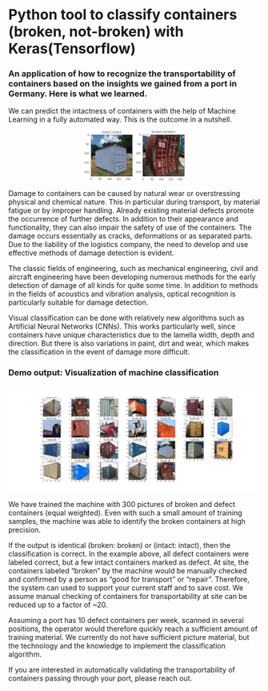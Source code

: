 # Python tool to classify containers (broken, not-broken) with Keras(Tensorflow)

### An application of how to recognize the transportability of containers based on the insights we gained from a port in Germany. Here is what we learned.

<p class="text-justify">
We can predict the intactness of containers with the help of Machine Learning in a fully automated way. This is the outcome in a nutshell.

<p align="center">
  <img src="Container_broken.png" width="100" title="hover text">
  <img src="Container_intact.png" width="100" title="hover text">
</p>


<p class="text-justify"> 
Damage to containers can be caused by natural wear or overstressing physical and chemical nature. 
This in particular during transport, by material fatigue or by improper handling. Already existing material defects promote the occurrence of further defects. In addition to their appearance and functionality, they can also impair the safety of use of the containers. The damage occurs essentially as cracks, deformations or as separated parts. Due to the liability of the logistics company, the need to develop and use effective methods of damage detection is evident.
</p>

<p class="text-justify"> 
The classic fields of engineering, such as mechanical engineering, civil and aircraft engineering have been developing numerous methods for the early detection of damage of all kinds for quite some time. In addition to methods in the fields of acoustics and vibration analysis, optical recognition is particularly suitable for damage detection.
</p>

Visual classification can be done with relatively new algorithms such as Artificial Neural Networks (CNNs). This works particularly well, since containers have unique characteristics due to the lamella width, depth and direction. But there is also variations in paint, dirt and wear, which makes the classification in the event of damage more difficult.

### Demo output: Visualization of machine classification
![Classification outcome](Container_Classification2.png?raw=true "Classification outcome")

We have trained the machine with 300 pictures of broken and defect containers (equal weighted). Even with such a small amount of training samples, the machine was able to identify the broken containers at high precision.  

If the output is identical (broken: broken) or (intact: intact), then the classification is correct. In the example above, all defect containers were labeled correct, but a few intact containers marked as defect. At site, the containers labeled “broken” by the machine would be manually checked and confirmed by a person as “good for transport” or “repair”. Therefore, the system can used to support your current staff and to save cost. We assume manual checking of containers for transportability at site can be reduced up to a factor of ~20.

<p class="text-justify"> 
Assuming a port has 10 defect containers per week, scanned in several positions, the operator would therefore quickly reach a sufficient amount of training material. We currently do not have sufficient picture material, but the technology and the knowledge to implement the classification algorithm.
</p>

<p class="text-justify"> 
If you are interested in automatically validating the transportability of containers passing through your port, please reach out. </p>


